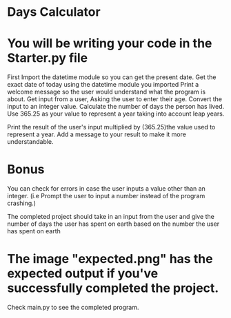 # Days Calculator

# You will be writing your code in the Starter.py file

First Import the datetime module so you can get the present date.
Get the exact date of today using the datetime module you imported
Print a welcome message so the user would understand what the program is about.
Get input from a user, Asking the user to enter their age.
Convert the input to an integer value.
Calculate the number of days the person has lived.
Use 365.25 as your value to represent a year  taking into account leap years.

Print the result of the user's input multiplied by (365.25)the value used to represent a year.
Add a message to your result to make it more understandable.

# Bonus
You can check for errors in case the user inputs a value other than an integer. (i.e Prompt the user to input a number instead of the program crashing.)

The completed project should take in an input from the user and give the number of days the user has spent on earth based on the number the user has spent on earth

# The image "expected.png" has the expected output if you've successfully completed the project.
Check main.py to see the completed program.
